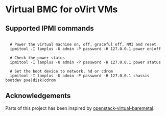 # Virtual BMC for oVirt VMs

## Supported IPMI commands

```

  # Power the virtual machine on, off, graceful off, NMI and reset
  ipmitool -I lanplus -U admin -P password -H 127.0.0.1 power on|off

  # Check the power status
  ipmitool -I lanplus -U admin -P password -H 127.0.0.1 power status

  # Set the boot device to network, hd or cdrom
  ipmitool -I lanplus -U admin -P password -H 127.0.0.1 chassis bootdev pxe|disk|cdrom

```

## Acknowledgements
Parts of this project has been inspired by [openstack-virtual-baremetal](https://opendev.org/openstack/openstack-virtual-baremetal).
